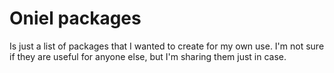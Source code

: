 # Oniel packages

Is just a list of packages that I wanted to create for my own use. I'm not sure if they are useful for anyone else, but I'm sharing them just in case.
